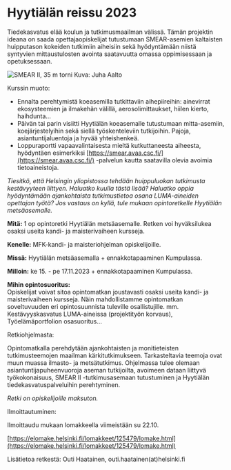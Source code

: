 # Hyytiälän reissu 2023 

Tiedekasvatus elää koulun ja tutkimusmaailman välissä. Tämän projektin ideana on saada opettajaopiskelijat tutustumaan SMEAR-asemien kaltaisten huipputason kokeiden tutkimiin aiheisiin sekä hyödyntämään niistä syntyvien mittaustulosten avointa saatavuutta omassa oppimisessaan ja opetuksessaan.

![SMEAR II, 35 m torni](https://www.atm.helsinki.fi/SMEAR/images/SMEAR_triangle.JPG)
Kuva: Juha Aalto 

Kurssin muoto:
- Ennalta perehtymistä koeasemilla tutkittaviin aihepiireihin: ainevirrat ekosysteemien ja ilmakehän välillä, aerosolimittaukset, hiilen kierto, haihdunta...
- Päivän tai parin visiitti Hyytiälän koeasemalle tutustumaan mitta-asemiin, koejärjestelyihin sekä siellä työskenteleviin tutkijoihin. Pajoja, asiantuntijaluentoja ja hyvää yhteishenkeä.
- Loppuraportti vapaavalintaisesta mieltä kutkuttaneesta aiheesta, hyödyntäen esimerkiksi [https://smear.avaa.csc.fi/](https://smear.avaa.csc.fi/) -palvelun kautta saatavilla olevia avoimia tietoaineistoja.


*Tiesitkö, että Helsingin yliopistossa tehdään huippuluokan tutkimusta kestävyyteen liittyen. Haluatko kuulla tästä lisää?  Haluatko oppia hyödyntämään ajankohtaista tutkimustietoa osana LUMA-aineiden opettajan työtä? 
Jos vastaus on kyllä, tule mukaan opintoretkelle Hyytiälän metsäasemalle.*

**Mitä:** 1 op opintoretki Hyytiälän metsäasemalle. Retken voi hyväksilukea osaksi useita kandi- ja maisterivaiheen kursseja.

**Kenelle:** MFK-kandi- ja maisteriohjelman opiskelijoille.

**Missä:** Hyytiälän metsäasemalla + ennakkotapaaminen Kumpulassa.

**Milloin:** ke 15. - pe 17.11.2023 + ennakkotapaaminen Kumpulassa.

**Mihin opintosuoritus:**  
Opiskelijat voivat sitoa opintomatkan joustavasti osaksi useita kandi- ja maisterivaiheen kursseja. Näin mahdollistamme opintomatkan soveltuvuuden eri opintosuunnista tuleville osallistujille. mm. Kestävyyskasvatus LUMA-aineissa (projektityön korvaus), Työelämäportfolion osasuoritus...

Retkiohjelmasta: 

Opintomatkalla perehdytään ajankohtaisten ja monitieteisten tutkimusteemojen maailman kärkitutkimukseen. Tarkasteltavia teemoja ovat muun muassa ilmasto- ja metsätutkimus. Ohjelmassa tulee olemaan asiantuntijapuheenvuoroja aseman tutkijoilta, avoimeen dataan liittyvä työkokonaisuus, SMEAR II  -tutkimusasemaan tutustuminen ja Hyytiälän tiedekasvatuspalveluihin perehtyminen.    

*Retki on opiskelijoille maksuton.*

Ilmoittautuminen:   

Ilmoittaudu mukaan lomakkeella viimeistään su 22.10.  

[https://elomake.helsinki.fi/lomakkeet/125479/lomake.html](https://elomake.helsinki.fi/lomakkeet/125479/lomake.html)

Lisätietoa retkestä: Outi Haatainen, outi.haatainen(at)helsinki.fi   

